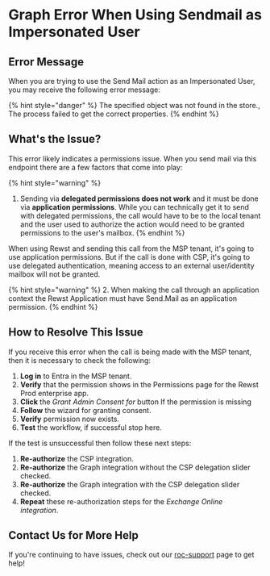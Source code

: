 # Graph Error When Using Sendmail as Impersonated User

## Error Message

When you are trying to use the Send Mail action as an Impersonated User, you may receive the following error message:

{% hint style="danger" %}
The specified object was not found in the store., The process failed to get the correct properties.
{% endhint %}

## What's the Issue?

This error likely indicates a permissions issue. When you send mail via this endpoint there are a few factors that come into play:

{% hint style="warning" %}
1. Sending via **delegated permissions does not work** and it must be done via **application permissions**. While you can technically get it to send with delegated permissions, the call would have to be to the local tenant and the user used to authorize the action would need to be granted permissions to the user's mailbox.
{% endhint %}

When using Rewst and sending this call from the MSP tenant, it's going to use application permissions. But if the call is done with CSP, it's going to use delegated authentication, meaning access to an external user/identity mailbox will not be granted.

{% hint style="warning" %}
2. When making the call through an application context the Rewst Application must have Send.Mail as an application permission.
{% endhint %}

## How to Resolve This Issue

If you receive this error when the call is being made with the MSP tenant, then it is necessary to check the following:

1. **Log in** to Entra in the MSP tenant.
2. **Verify** that the permission shows in the Permissions page for the Rewst Prod enterprise app.
3. **Click** the _Grant Admin Consent for_ button If the permission is missing
4. **Follow** the wizard for granting consent.
5. **Verify** permission now exists.
6. **Test** the workflow, if successful stop here.&#x20;

If the test is unsuccessful then follow these next steps:

1. **Re-authorize** the CSP integration.
2. **Re-authorize** the Graph integration without the CSP delegation slider checked.
3. **Re-authorize** the Graph integration with the CSP delegation slider checked.
4. **Repeat** these re-authorization steps for the _Exchange Online integration_.

## Contact Us for More Help

If you're continuing to have issues, check out our [roc-support](../../../../../support/roc-support/ "mention") page to get help!
